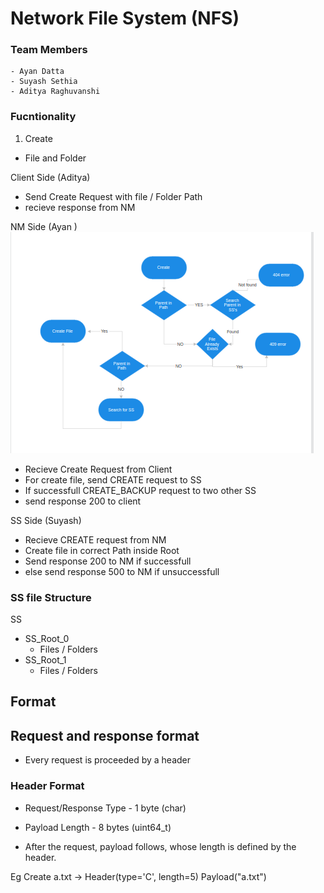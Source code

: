# Network File System (NFS)

### Team Members 
    - Ayan Datta 
    - Suyash Sethia
    - Aditya Raghuvanshi


### Fucntionality

1. Create
- File and Folder 

Client Side (Aditya)
- Send Create Request with file / Folder Path 
- recieve response from NM


NM Side (Ayan )
![Alt text](image.png)
- Recieve Create Request from Client
- For create file, send CREATE request to SS 
- If successfull CREATE_BACKUP request to two other SS
- send response 200 to client

SS Side (Suyash)
- Recieve CREATE request from NM
- Create file in correct Path inside Root 
- Send response 200 to NM if successfull
- else send response 500 to NM if unsuccessfull

### SS file Structure 
SS
- SS_Root_0 
    - Files / Folders 
- SS_Root_1 
    - Files / Folders 

## Format 
## Request and response format
- Every request is proceeded by a header
### Header Format
- Request/Response Type - 1 byte (char)
- Payload Length - 8 bytes (uint64_t)

- After the request, payload follows, whose length is defined by the header.

Eg Create a.txt -> 
Header(type='C', length=5)
Payload("a.txt")